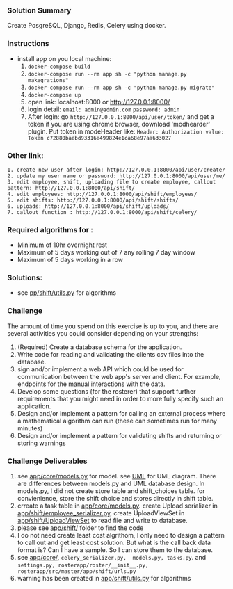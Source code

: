 ### Solution Summary
Create PosgreSQL, Django, Redis, Celery using docker.


### Instructions

- install app on you local machine: 
    1. ```docker-compose build```
    2. ```docker-compose run --rm app sh -c "python manage.py makegrations"```
    3. ```docker-compose run --rm app sh -c "python manage.py migrate"```    
    4. ```docker-compose up```
    5. open link: localhost:8000 or http://127.0.0.1:8000/
    6. login detail: 
        ```email: admin@admin.com```
         ```password: admin```
    6. After login:
          go ```http://127.0.0.1:8000/api/user/token/``` and get a token
          if you are using chrome browser, download 'modhearder' plugin.
          Put token in modeHeader like:
          ```Header: Authorization value: Token c72880baebd93316e499824e1ca68e97aa633027```
### Other link:
    1. create new user after login: http://127.0.0.1:8000/api/user/create/
    2. update my user name or password: http://127.0.0.1:8000/api/user/me/
    3. edit employee, shift, uploading file to create employee, callout pattern: http://127.0.0.1:8000/api/shift/
    4. edit employees: http://127.0.0.1:8000/api/shift/employees/
    5. edit shifts: http://127.0.0.1:8000/api/shift/shifts/
    6. uploads: http://127.0.0.1:8000/api/shift/uploads/
    7. callout function : http://127.0.0.1:8000/api/shift/celery/

###  Required algorithms for :
- Minimum of 10hr overnight rest
- Maximum of 5 days working out of 7 any rolling 7 day window
- Maximum of 5 days working in a row
  
###  Solutions: 
  - see [pp/shift/utils.py](https://bitbucket.org/brucematrix/rosterapp/src/027a934a35de/app/shift/utils.py?at=master "Utils.py") for algorithms

### Challenge

The amount of time you spend on this exercise is up to you, and there are several activities you could consider depending on your strengths:

1. (Required) Create a database schema for the application.
2. Write code for reading and validating the clients csv files into the database.
3. sign and/or implement a web API which could be used for communication between the web app's server and client. For example, endpoints for the manual interactions with the data.
4. Develop some questions (for the rosterer) that support further requirements that you might need in order to more fully specify such an application.
5. Design and/or implement a pattern for calling an external process where a mathematical algorithm can run (these can sometimes run for many minutes)
6. Design and/or implement a pattern for validating shifts and returning or storing warnings



### Challenge Deliverables
1. see [app/core/models.py](https://bitbucket.org/brucematrix/rosterapp/src/master/app/core/models.py?at=master "models.py") for model. 
   see [UML](https://drive.google.com/file/d/1mmIjisNYPS-pSBPlLaCF0pMm-WRjzYk7/view?usp=sharing "models.py") for UML diagram.
   There are differences between models.py and UML database design. In models.py, I did not create store table and shift_choices table. for convienience, store the shift choice and stores 
   directly in shift table.
2. crreate a task table in [app/core/models.py](https://bitbucket.org/brucematrix/rosterapp/src/master/app/core/models.py?at=master "models.py").
   create Upload serializer in [app/shift/employee_serializer.py](https://bitbucket.org/brucematrix/rosterapp/src/master/app/shift/employee_serializer.py?at=master).
   create UploadViewSet in [app/shift/UploadViewSet](https://bitbucket.org/brucematrix/rosterapp/src/master/app/shift/views.py?at=master) to read file and write to database.
3. please see [app/shift/](https://bitbucket.org/brucematrix/rosterapp/src/master/app/shift/?at=master) folder to find the code
4. I do not need create least cost algrithom, I only need to design a pattern to call out and get least cost solution.
   But what is the call back data format is? Can I have a sample. So I can store them to the database.
5.  see [app/core/](https://bitbucket.org/brucematrix/rosterapp/src/master/app/core/), ```celery_serializer.py,  models.py, tasks.py```.
    and ```settings.py, rosterapp/roster/__init__.py, rosterapp/src/master/app/shift/urls.py ```
6. warning has been created in [app/shift/utils.py](https://bitbucket.org/brucematrix/rosterapp/src/027a934a35de/app/shift/utils.py?at=master "Utils.py") for algorithms

